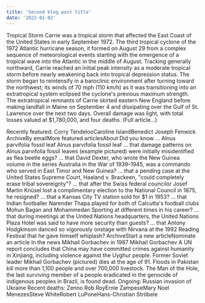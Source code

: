 ```yaml
---
title: 'Second blog post title'
date: '2022-01-02'
---
```


Tropical Storm Carrie was a tropical storm that affected the East Coast of the United States in early September 1972. The third tropical cyclone of the 1972 Atlantic hurricane season, it formed on August 29 from a complex sequence of meteorological events starting with the emergence of a tropical wave into the Atlantic in the middle of August. Tracking generally northward, Carrie reached an initial peak intensity as a moderate tropical storm before nearly weakening back into tropical depression status. The storm began to reintensify in a baroclinic environment after turning toward the northwest; its winds of 70 mph (110 km/h) as it was transitioning into an extratropical system eclipsed the cyclone's previous maximum strength. The extratropical remnants of Carrie skirted eastern New England before making landfall in Maine on September 4 and dissipating over the Gulf of St. Lawrence over the next two days. Overall damage was light, with total losses valued at $1,780,000, and four deaths. (Full article...)

Recently featured: Corry TendelooCaroline IslandBenedict Joseph Fenwick
ArchiveBy emailMore featured articlesAbout
Did you know ...
Alnus parvifolia fossil leaf
Alnus parvifolia fossil leaf
... that damage patterns on Alnus parvifolia fossil leaves (example pictured) were initially misidentified as flea beetle eggs?
... that David Dexter, who wrote the New Guinea volume in the series Australia in the War of 1939–1945, was a commando who served in East Timor and New Guinea?
... that a pending case at the United States Supreme Court, Haaland v. Brackeen, "could completely erase tribal sovereignty"?
... that after the Swiss federal councilor Josef Martin Knüsel lost a complimentary election to the National Council in 1875, he resigned?
... that a Kansas City TV station sold for $1 in 1953?
... that Indian footballer Narender Thapa played for both of Calcutta's football clubs Mohun Bagan and Mohammedan Sporting at different times in his career?
... that during meetings at the United Nations headquarters, the United Nations Plaza Hotel was said to have more security than guests?
... that Antony Hodgkinson danced so vigorously onstage with Nirvana at the 1992 Reading Festival that he gave himself whiplash?
ArchiveStart a new articleNominate an article
In the news
Mikhail Gorbachev in 1987
Mikhail Gorbachev
A UN report concludes that China may have committed crimes against humanity in Xinjiang, including violence against the Uyghur people.
Former Soviet leader Mikhail Gorbachev (pictured) dies at the age of 91.
Floods in Pakistan kill more than 1,100 people and over 700,000 livestock.
The Man of the Hole, the last surviving member of a people eradicated in the genocide of indigenous peoples in Brazil, is found dead.
Ongoing: Russian invasion of Ukraine
Recent deaths: Zenno Rob RoyErnie ZampeseMary Noel MenezesSteve WhiteRobert LuPoneHans-Christian Ströbele
